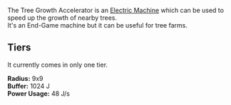 The Tree Growth Accelerator is an [Electric Machine](https://github.com/Slimefun/Slimefun4/wiki/Electric-Machines) which can be used to speed up the growth of nearby trees.  
It's an End-Game machine but it can be useful for tree farms.

## Tiers
It currently comes in only one tier.

**Radius:** 9x9  
**Buffer:** 1024 J  
**Power Usage:** 48 J/s  
